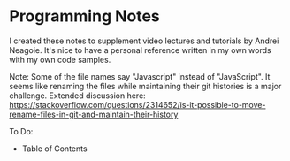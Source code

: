 # Programming Notes

I created these notes to supplement video lectures and tutorials by Andrei Neagoie. It's nice to have a personal reference written in my own words with my own code samples. 








Note: Some of the file names say "Javascript" instead of "JavaScript". It seems like renaming the files while maintaining their git histories is a major challenge. Extended discussion here: https://stackoverflow.com/questions/2314652/is-it-possible-to-move-rename-files-in-git-and-maintain-their-history

To Do:
- Table of Contents




